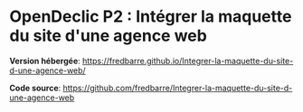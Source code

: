 # OpenDeclic P2 : Intégrer la maquette du site d'une agence web

**Version hébergée**: https://fredbarre.github.io/Integrer-la-maquette-du-site-d-une-agence-web/

**Code source**: https://github.com/fredbarre/Integrer-la-maquette-du-site-d-une-agence-web
